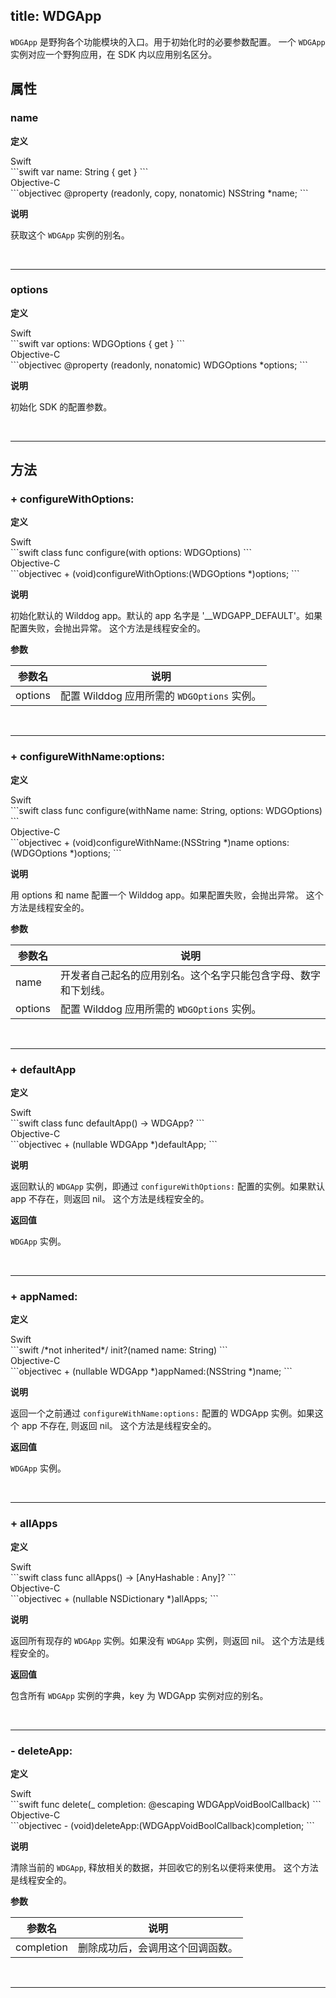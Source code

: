 title: WDGApp
---

`WDGApp` 是野狗各个功能模块的入口。用于初始化时的必要参数配置。
一个 `WDGApp` 实例对应一个野狗应用，在 SDK 内以应用别名区分。


## 属性

### name

**定义**

<div class="swift-lan">Swift</div>```swift
var name: String { get }
```
<div class="objectivec-lan">Objective-C</div>```objectivec
@property (readonly, copy, nonatomic) NSString *name;
```

**说明**

获取这个 `WDGApp` 实例的别名。

</br>

---

### options

**定义**

<div class="swift-lan">Swift</div>```swift
var options: WDGOptions { get }
```
<div class="objectivec-lan">Objective-C</div>```objectivec
@property (readonly, nonatomic) WDGOptions *options;
```

**说明**

初始化 SDK 的配置参数。

</br>

---





## 方法

### + configureWithOptions:

**定义**

<div class="swift-lan">Swift</div>```swift
class func configure(with options: WDGOptions)
```
<div class="objectivec-lan">Objective-C</div>```objectivec
+ (void)configureWithOptions:(WDGOptions *)options;
```

**说明**

初始化默认的 Wilddog app。默认的 app 名字是 '__WDGAPP_DEFAULT'。如果配置失败，会抛出异常。
这个方法是线程安全的。
 


**参数**

 参数名 | 说明 
---|---
options|配置 Wilddog 应用所需的 `WDGOptions` 实例。




</br>

---

### + configureWithName:options:

**定义**

<div class="swift-lan">Swift</div>```swift
class func configure(withName name: String, options: WDGOptions)
```
<div class="objectivec-lan">Objective-C</div>```objectivec
+ (void)configureWithName:(NSString *)name options:(WDGOptions *)options;
```

**说明**

用 options 和 name 配置一个 Wilddog app。如果配置失败，会抛出异常。
这个方法是线程安全的。
 


**参数**

 参数名 | 说明 
---|---
name|开发者自己起名的应用别名。这个名字只能包含字母、数字和下划线。
options|配置 Wilddog 应用所需的 `WDGOptions` 实例。




</br>

---

### + defaultApp

**定义**

<div class="swift-lan">Swift</div>```swift
class func defaultApp() -> WDGApp?
```
<div class="objectivec-lan">Objective-C</div>```objectivec
+ (nullable WDGApp *)defaultApp;
```

**说明**

返回默认的 `WDGApp` 实例，即通过 `configureWithOptions:` 配置的实例。如果默认 app 不存在，则返回 nil。
这个方法是线程安全的。
 



**返回值**

`WDGApp` 实例。


</br>

---

### + appNamed:

**定义**

<div class="swift-lan">Swift</div>```swift
/*not inherited*/ init?(named name: String)
```
<div class="objectivec-lan">Objective-C</div>```objectivec
+ (nullable WDGApp *)appNamed:(NSString *)name;
```

**说明**

返回一个之前通过 `configureWithName:options:` 配置的 WDGApp 实例。如果这个 app 不存在, 则返回 nil。
这个方法是线程安全的。
 



**返回值**

`WDGApp` 实例。


</br>

---

### + allApps

**定义**

<div class="swift-lan">Swift</div>```swift
class func allApps() -> [AnyHashable : Any]?
```
<div class="objectivec-lan">Objective-C</div>```objectivec
+ (nullable NSDictionary *)allApps;
```

**说明**

返回所有现存的 `WDGApp` 实例。如果没有 `WDGApp` 实例，则返回 nil。
这个方法是线程安全的。
 



**返回值**

包含所有 `WDGApp` 实例的字典，key 为 WDGApp 实例对应的别名。


</br>

---

### - deleteApp:

**定义**

<div class="swift-lan">Swift</div>```swift
func delete(_ completion: @escaping WDGAppVoidBoolCallback)
```
<div class="objectivec-lan">Objective-C</div>```objectivec
- (void)deleteApp:(WDGAppVoidBoolCallback)completion;
```

**说明**

清除当前的 `WDGApp`, 释放相关的数据，并回收它的别名以便将来使用。
这个方法是线程安全的。
 


**参数**

 参数名 | 说明 
---|---
completion|删除成功后，会调用这个回调函数。




</br>

---



